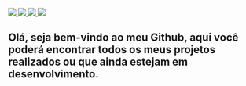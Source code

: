 <p align="left">
<!-- Button- GitHub -->
<a href="https://github.com/dev-AntonioLima">
<img src="https://img.shields.io/badge/-Github-000?style=flat-square&logo=Github&logoColor=white&link=https://github.com/goharajunior">
</a>

<!-- Button - LinkedIn -->
<a href="https://www.linkedin.com/in/devalima/">
<img src="https://img.shields.io/badge/-LinkedIn-blue?style=flat-square&logo=Linkedin&logoColor=white&link=https://www.linkedin.com/in/goharajunior/">
</a>

<!-- Button - Gmail -->
<a href="mailto:alimamg4@gmail.com">
<img src="https://img.shields.io/badge/-Gmail-c14438?style=flat-square&logo=Gmail&logoColor=white&link=mailto:alimamg4@gmail.com">
</a>

<!-- Button - Whatsapp -->
<a href="https://api.whatsapp.com/send?phone=5521997347157&text=Olá,%20fale%20comigo!">
<img src="https://img.shields.io/badge/WHATSAPP-%2325D366.svg?&style=for-the-badge&logo=whatsapp&logoColor=white">
</a>




<!-- Text -->
<h2>Olá, seja bem-vindo ao meu Github, aqui você poderá encontrar todos os meus projetos realizados ou que ainda estejam em desenvolvimento.<h2>
</p>
